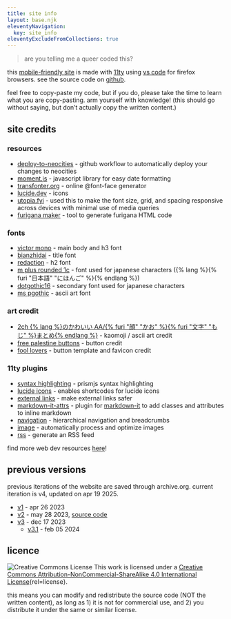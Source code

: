 ```yaml
---
title: site info
layout: base.njk
eleventyNavigation:
  key: site_info
eleventyExcludeFromCollections: true
---
```


> are you telling me a queer coded this?

this [mobile-friendly site](https://kalechips.net/responsive/index) is made with [11ty](https://www.11ty.dev/docs/getting-started/) using [vs code](https://code.visualstudio.com/) for firefox browsers. see the source code on [github](https://github.com/tencurse/neocities).

feel free to copy-paste my code, but if you do, please take the time to learn what you are copy-pasting. arm yourself with knowledge! (this should go without saying, but don’t actually copy the written content.)

## site credits

### resources

- [deploy-to-neocities](https://deploy-to-neocities.neocities.org/) - github workflow to automatically deploy your changes to neocities
- [moment.js](https://momentjs.com/) - javascript library for easy date formatting
- [transfonter.org](https://transfonter.org/) - online @font-face generator
- [lucide.dev](https://lucide.dev/) - icons
- [utopia.fyi](https://utopia.fyi/) - used this to make the font size, grid, and spacing responsive across devices with minimal use of media queries
- [furigana maker](https://nihongodera.com/tools/furigana-maker) - tool to generate furigana HTML code

### fonts

- [victor mono](https://rubjo.github.io/victor-mono/) - main body and h3 font
- [bianzhidai](https://velvetyne.fr/fonts/bianzhidai/) - title font
- [redaction](https://www.redaction.us/) - h2 font
- [m plus rounded 1c](https://fonts.google.com/specimen/M+PLUS+Rounded+1c) - font used for japanese characters ({% lang %}{% furi "日本語" "にほんご" %}{% endlang %})
- [dotgothic16](https://fonts.google.com/specimen/DotGothic16) - secondary font used for japanese characters
- [ms pgothic](https://eng.m.fontke.com/font/10400069/download/) - ascii art font

### art credit

- [2ch {% lang %}のかわいい AA/{% furi "顔" "かお" %}{% furi "文字" "もじ" %}まとめ{% endlang %}](https://2ch-aa.blogspot.com/) - kaomoji / ascii art credit
- [free palestine buttons](https://hillhouse.neocities.org/journal/notes/palestine) - button credit
- [fool lovers](https://www.foollovers.com/) - button template and favicon credit

### 11ty plugins

- [syntax highlighting](https://www.11ty.dev/docs/plugins/syntaxhighlight/) - prismjs syntax highlighting
- [lucide icons](https://github.com/GrimLink/eleventy-plugin-lucide-icons) - enables shortcodes for lucide icons
- [external links](https://www.npmjs.com/package/@sardine/eleventy-plugin-external-links) - make external links safer
- [markdown-it-attrs](https://www.npmjs.com/package/markdown-it-attrs) - plugin for [markdown-it](https://github.com/markdown-it/markdown-it)  to add classes and attributes to inline markdown
- [navigation](https://www.11ty.dev/docs/plugins/navigation/) - hierarchical navigation and breadcrumbs
- [image](https://www.11ty.dev/docs/plugins/image/) - automatically process and optimize images
- [rss](https://www.11ty.dev/docs/plugins/rss/) - generate an RSS feed

find more web dev resources [here](/resources/dev)!

## previous versions

previous iterations of the website are saved through archive.org. current iteration is v4, updated on apr 19 2025.

- [v1](https://web.archive.org/web/20230529165943/https://10kph.neocities.org/) - apr 26 2023
- [v2](https://web.archive.org/web/20231210035358/https://10kph.neocities.org/) - may 28 2023, [source code](https://github.com/tencurse/neocities-v2)
- [v3](https://web.archive.org/web/20231218195336/https://10kph.neocities.org/) - dec 17 2023
  - [v3.1](https://web.archive.org/web/20240205181846/https://karuma.me/) - feb 05 2024

## licence

![Creative Commons License](https://i.creativecommons.org/l/by-nc-sa/4.0/80x15.png) This work is licensed under a [Creative Commons Attribution-NonCommercial-ShareAlike 4.0 International License](tp://creativecommons.org/licenses/by-nc-sa/4.0/){rel=license}.

this means you can modify and redistribute the source code (NOT the written content), as long as 1) it is not for commercial use, and 2) you distribute it under the same or similar license.